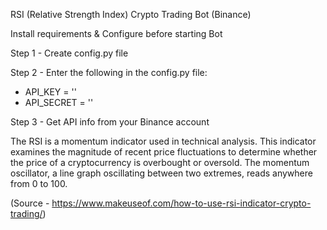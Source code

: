 RSI (Relative Strength Index) Crypto Trading Bot (Binance)

Install requirements & Configure before starting Bot

Step 1 - Create config.py file

Step 2 - Enter the following in the config.py file: 
- API_KEY = ''
- API_SECRET = ''

Step 3 - Get API info from your Binance account

The RSI is a momentum indicator used in technical analysis. This indicator examines the magnitude of recent price fluctuations to determine whether the price of a cryptocurrency is overbought or oversold. The momentum oscillator, a line graph oscillating between two extremes, reads anywhere from 0 to 100. 

(Source - https://www.makeuseof.com/how-to-use-rsi-indicator-crypto-trading/)
